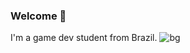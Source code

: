 ### Welcome 👋
I'm a game dev student from Brazil.
![bg](https://github.com/DuduBertol/DuduBertol/assets/88258208/7f53b370-011f-43b0-b6e7-951b53f0193b)


<!--
**DuduBertol/DuduBertol** is a ✨ _special_ ✨ repository because its `README.md` (this file) appears on your GitHub profile.

Here are some ideas to get you started:

- 🔭 I’m currently working on ...
- 🌱 I’m currently learning ...
- 👯 I’m looking to collaborate on ...
- 🤔 I’m looking for help with ...
- 💬 Ask me about ...
- 📫 How to reach me: ...
- 😄 Pronouns: ...
- ⚡ Fun fact: ...
-->
